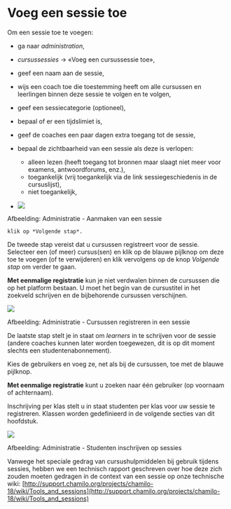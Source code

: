 # Voeg een sessie toe

Om een sessie toe te voegen:

- ga naar *administration*,

- *cursussessies* → «Voeg een cursussessie toe»,

- geef een naam aan de sessie,

- wijs een coach toe die toestemming heeft om alle cursussen en leerlingen binnen deze sessie te volgen en te volgen,

- geef een sessiecategorie (optioneel),

- bepaal of er een tijdslimiet is,

- geef de coaches een paar dagen extra toegang tot de sessie,

- bepaal de zichtbaarheid van een sessie als deze is verlopen:

    - alleen lezen (heeft toegang tot bronnen maar slaagt niet meer voor examens, antwoordforums, enz.),
    - toegankelijk (vrij toegankelijk via de link sessiegeschiedenis in de cursuslijst),
    - niet toegankelijk,

- ![](../../.gitbook/assets/sessionajouter%20%281%29.png)
 
 
Afbeelding: Administratie - Aanmaken van een sessie

    klik op *Volgende stap*.

De tweede stap vereist dat u cursussen registreert voor de sessie. Selecteer een (of meer) cursus(sen) en klik op de blauwe pijlknop om deze toe te voegen (of te verwijderen) en klik vervolgens op de knop *Volgende stap* om verder te gaan.

**Met eenmalige registratie** kun je niet verdwalen binnen de cursussen die op het platform bestaan. U moet het begin van de cursustitel in het zoekveld schrijven en de bijbehorende cursussen verschijnen.

![](../../.gitbook/assets/session-inscription%20%281%29.png)
 
 
Afbeelding: Administratie - Cursussen registreren in een sessie

De laatste stap stelt je in staat om *learners* in te schrijven voor de sessie (andere coaches kunnen later worden toegewezen, dit is op dit moment slechts een studentenabonnement).

Kies de gebruikers en voeg ze, net als bij de cursussen, toe met de blauwe pijlknop.

**Met eenmalige registratie** kunt u zoeken naar één gebruiker (op voornaam of achternaam).

Inschrijving per klas stelt u in staat studenten per klas voor uw sessie te registreren. Klassen worden gedefinieerd in de volgende secties van dit hoofdstuk.

![](../../.gitbook/assets/session-inscription2%20%281%29.png)
 
 
Afbeelding: Administratie - Studenten inschrijven op sessies

Vanwege het speciale gedrag van cursushulpmiddelen bij gebruik tijdens sessies, hebben we een technisch rapport geschreven over hoe deze zich zouden moeten gedragen in de context van een sessie op onze technische wiki: [http://support.chamilo.org/projects/chamilo-18/wiki/Tools_and_sessions](http://support.chamilo.org/projects/chamilo-18/wiki/Tools_and_sessions)

